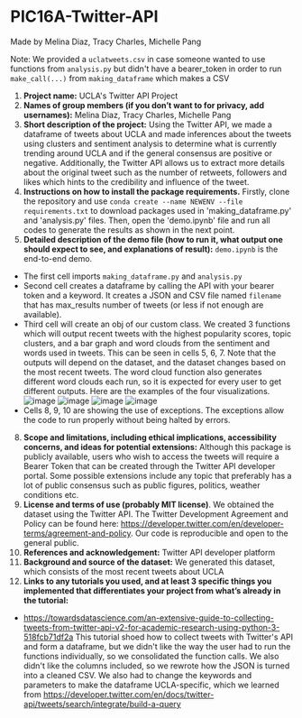 # PIC16A-Twitter-API
Made by Melina Diaz, Tracy Charles, Michelle Pang

Note: We provided a `uclatweets.csv` in case someone wanted to use functions from `analysis.py` but didn't have a bearer_token in order to run `make_call(...)` from `making_dataframe` which makes a CSV

1. **Project name:** UCLA's Twitter API Project
2. **Names of group members (if you don’t want to for privacy, add usernames):** Melina Diaz, Tracy Charles, Michelle Pang
3. **Short description of the project:** Using the Twitter API, we made a dataframe of tweets about UCLA and made inferences about the tweets using clusters and sentiment analysis to determine what is currently trending around UCLA and if the general consensus are positive or negative. Additionally, the Twitter API allows us to extract more details about the original tweet such as the number of retweets, followers and likes which hints to the credibility and influence of the tweet.
4. **Instructions on how to install the package requirements.** Firstly, clone the repository and use `conda create --name NEWENV --file requirements.txt` to download packages used in 'making_dataframe.py' and 'analysis.py' files. Then, open the 'demo.ipynb' file and run all codes to generate the results as shown in the next point. 
5. **Detailed description of the demo file (how to run it, what output one should expect to see, and explanations of result):** `demo.ipynb` is the end-to-end demo. 
- The first cell imports `making_dataframe.py` and `analysis.py`
- Second cell creates a dataframe by calling the API with your bearer token and a keyword. It creates a JSON and CSV file named `filename` that has max_results number of tweets (or less if not enough are available).
- Third cell will create an obj of our custom class. We created 3 functions which will output recent tweets with the highest popularity scores, topic clusters, and a bar graph and word clouds from the sentiment and words used in tweets. This can be seen in cells 5, 6, 7. Note that the outputs will depend on the dataset, and the dataset changes based on the most recent tweets. The word cloud function also generates different word clouds each run, so it is expected for every user to get different outputs. Here are the examples of the four visualizations. ![image](https://user-images.githubusercontent.com/81223941/158933417-ce836778-4243-4e8b-8515-94d453e85c7f.png) ![image](https://user-images.githubusercontent.com/81223941/158933468-3660694f-6538-438d-a1cd-cd16b879a377.png) ![image](https://user-images.githubusercontent.com/81223941/158933492-4ca2a584-4dc5-4c0c-9bfa-0949b7fba7d1.png) ![image](https://user-images.githubusercontent.com/81223941/158933517-39d95be0-464b-404d-9015-45b4cfdefaf4.png)
- Cells 8, 9, 10 are showing the use of exceptions. The exceptions allow the code to run properly without being halted by errors.
8. **Scope and limitations, including ethical implications, accessibility concerns, and ideas for potential extensions:** Although this package is publicly available, users who wish to access the tweets will require a Bearer Token that can be created through the Twitter API developer portal. Some possible extensions include any topic that preferably has a lot of public consensus such as public figures, politics, weather conditions etc.
9. **License and terms of use (probably MIT license)**. We obtained the dataset using the Twitter API. The Twitter Development Agreement and Policy can be found here: https://developer.twitter.com/en/developer-terms/agreement-and-policy. Our code is reproducible and open to the general public.
10. **References and acknowledgement:** Twitter API developer platform
11. **Background and source of the dataset:** We generated this dataset, which consists of the most recent tweets about UCLA
12. **Links to any tutorials you used, and at least 3 specific things you implemented that differentiates your project from what’s already in the tutorial:**
- https://towardsdatascience.com/an-extensive-guide-to-collecting-tweets-from-twitter-api-v2-for-academic-research-using-python-3-518fcb71df2a This tutorial shoed how to collect tweets with Twitter's API and form a dataframe, but we didn't like the way the user had to run the functions individually, so we consolidated the function calls. We also didn't like the columns included, so we rewrote how the JSON is turned into a cleaned CSV. We also had to change the keywords and parameters to make the dataframe UCLA-specific, which we learned from https://developer.twitter.com/en/docs/twitter-api/tweets/search/integrate/build-a-query
